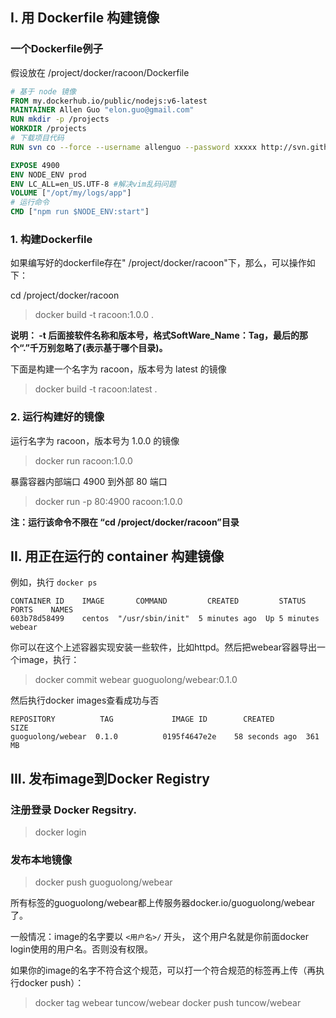 
## I. 用 Dockerfile 构建镜像


### 一个Dockerfile例子

假设放在 /project/docker/racoon/Dockerfile 

```Dockerfile
# 基于 node 镜像
FROM my.dockerhub.io/public/nodejs:v6-latest
MAINTAINER Allen Guo "elon.guo@gmail.com"
RUN mkdir -p /projects
WORKDIR /projects
# 下载项目代码
RUN svn co --force --username allenguo --password xxxxx http://svn.github.com/planet/trunk racoon --force --no-auth-cache

EXPOSE 4900
ENV NODE_ENV prod
ENV LC_ALL=en_US.UTF-8 #解决vim乱码问题
VOLUME ["/opt/my/logs/app"]
# 运行命令
CMD ["npm run $NODE_ENV:start"]
```

### 1. 构建Dockerfile

如果编写好的dockerfile存在" /project/docker/racoon"下，那么，可以操作如下：

cd /project/docker/racoon

>docker build -t racoon:1.0.0 . 

**说明： -t 后面接软件名称和版本号，格式SoftWare_Name：Tag，最后的那个“.”千万别忽略了(表示基于哪个目录)。**

下面是构建一个名字为 racoon，版本号为 latest 的镜像
>docker build -t racoon:latest . 

### 2. 运行构建好的镜像

运行名字为 racoon，版本号为 1.0.0 的镜像

> docker run racoon:1.0.0

暴露容器内部端口 4900 到外部 80 端口
> docker run -p 80:4900 racoon:1.0.0

**注：运行该命令不限在 “cd /project/docker/racoon”目录**


## II. 用正在运行的 container 构建镜像


例如，执行 `docker ps`

```
CONTAINER ID    IMAGE       COMMAND         CREATED         STATUS      PORTS    NAMES
603b78d58499    centos  "/usr/sbin/init"  5 minutes ago  Up 5 minutes   webear
```

你可以在这个上述容器实现安装一些软件，比如httpd。然后把webear容器导出一个image，执行：

> docker commit webear guoguolong/webear:0.1.0

然后执行docker images查看成功与否

```
REPOSITORY          TAG             IMAGE ID        CREATED        SIZE
guoguolong/webear  0.1.0          0195f4647e2e    58 seconds ago  361 MB
```

## III. 发布image到Docker Registry

### 注册登录 Docker Regsitry.
> docker login

### 发布本地镜像
> docker push guoguolong/webear

所有标签的guoguolong/webear都上传服务器docker.io/guoguolong/webear了。

一般情况：image的名字要以 `<用户名>/` 开头， 这个用户名就是你前面docker login使用的用户名。否则没有权限。

如果你的image的名字不符合这个规范，可以打一个符合规范的标签再上传（再执行docker push）：

> docker tag webear tuncow/webear docker push tuncow/webear
